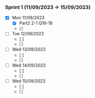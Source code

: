  ### Sprint 1 (11/09/2023 -> 15/09/2023)

- [x] Mon 11/09/2023
    - [x] Part2 2-1 Q16-18
    - [ ]
- [ ] Tue 12/09/2023
    - [ ] 
    - [ ]
- [ ] Wed 13/09/2023
    - [ ] 
    - [ ]
- [ ] Wed 14/09/2023
    - [ ] 
    - [ ]
- [ ] Wed 15/09/2023
    - [ ] 
    - [ ]